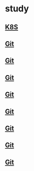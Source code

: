 # study

## [K8S](K8S)
## [Git]()
## [Git]()
## [Git]()
## [Git]()
## [Git]()
## [Git]()
## [Git]()
## [Git]()

